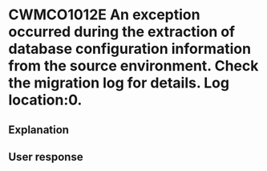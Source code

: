 # CWMCO1012E An exception occurred during the extraction of database configuration information from the source environment. Check the migration log for details. Log location:0.

## Explanation

## User response